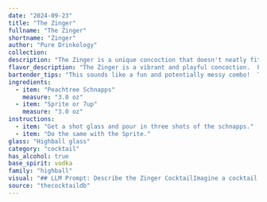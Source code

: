 ```yaml
---
date: "2024-09-23"
title: "The Zinger"
fullname: "The Zinger"
shortname: "Zinger"
author: "Pure Drinkology"
collection:
description: "The Zinger is a unique concoction that doesn't neatly fit into a traditional cocktail family. Its combination of fruit-flavored liqueur (Peachtree Schnapps) and a high-caffeine soda (Sprite) makes it a modern, DIY creation. "
flavor_description: "The Zinger is a vibrant and playful concoction.  Peachtree Schnapps brings a sweet, juicy peach flavor, while Sprite adds a blast of citrusy, tropical sweetness.  The combination creates a unique and refreshing taste experience, a perfect balance of sweetness and tartness with a playful kick. This cocktail is sure to awaken your senses and leave you wanting more. "
bartender_tips: "This sounds like a fun and potentially messy combo!  To keep your Zinger balanced, use a light hand with the Sprite. It's super sweet, so you don't want to overpower the Peach Schnapps.  A good ratio is 2 parts Schnapps to 1 part Sprite.  Shake well with ice to chill, then strain into a chilled coupe glass. Garnish with a lemon twist for a bit of brightness! "
ingredients:
  - item: "Peachtree Schnapps"
    measure: "3.0 oz"
  - item: "Sprite or 7up"
    measure: "3.0 oz"
instructions:
  - item: "Get a shot glass and pour in three shots of the schnapps."
  - item: "Do the same with the Sprite."
glass: "Highball glass"
category: "cocktail"
has_alcohol: true
base_spirit: vodka
family: "highball"
visual: "## LLM Prompt: Describe the Zinger CocktailImagine a cocktail called Zinger made with Peachtree Schnapps and Surge. Describe its appearance, focusing on:* **Color:** What is the overall color of the drink? Is it a vibrant, intense hue or more muted and subtle? Are there any layers or gradients?* **Clarity:** Is the drink clear, cloudy, or somewhere in between? Are there any particles or suspended ingredients visible?* **Texture:** Does the drink have a smooth, creamy texture, or is it more effervescent and bubbly? Does it have any interesting mouthfeel?* **Garnish:** What, if any, garnish is used to enhance the appearance of the drink? How does the garnish complement the overall aesthetic?**Remember:** The Zinger is a unique blend of Peachtree Schnapps and Surge. Use your knowledge of the ingredients and their individual colors and textures to create a vivid description of the cocktail's appearance. "
source: "thecocktaildb"
---
```


